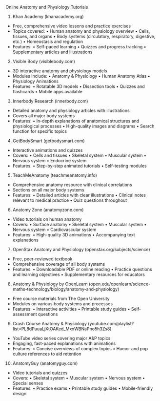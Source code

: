 Online Anatomy and Physiology Tutorials

1. Khan Academy (khanacademy.org)
- Free, comprehensive video lessons and practice exercises
- Topics covered:
  • Human anatomy and physiology overview
  • Cells, tissues, and organs
  • Body systems (circulatory, respiratory, digestive, etc.)
  • Homeostasis and regulation
- Features:
  • Self-paced learning
  • Quizzes and progress tracking
  • Supplementary articles and illustrations

2. Visible Body (visiblebody.com)
- 3D interactive anatomy and physiology models
- Modules include:
  • Anatomy & Physiology
  • Human Anatomy Atlas
  • Physiology Animations
- Features:
  • Rotatable 3D models
  • Dissection tools
  • Quizzes and flashcards
  • Mobile apps available

3. Innerbody Research (innerbody.com)
- Detailed anatomy and physiology articles with illustrations
- Covers all major body systems
- Features:
  • In-depth explanations of anatomical structures and physiological processes
  • High-quality images and diagrams
  • Search function for specific topics

4. GetBodySmart (getbodysmart.com)
- Interactive animations and quizzes
- Covers:
  • Cells and tissues
  • Skeletal system
  • Muscular system
  • Nervous system
  • Endocrine system
- Features:
  • Step-by-step animated tutorials
  • Self-testing modules

5. TeachMeAnatomy (teachmeanatomy.info)
- Comprehensive anatomy resource with clinical correlations
- Sections on all major body systems
- Features:
  • Detailed articles with clear illustrations
  • Clinical notes relevant to medical practice
  • Quiz questions throughout

6. Anatomy Zone (anatomyzone.com)
- Video tutorials on human anatomy
- Covers:
  • Surface anatomy
  • Skeletal system
  • Muscular system
  • Nervous system
  • Cardiovascular system
- Features:
  • High-quality 3D animations
  • Accompanying text explanations

7. OpenStax Anatomy and Physiology (openstax.org/subjects/science)
- Free, peer-reviewed textbook
- Comprehensive coverage of all body systems
- Features:
  • Downloadable PDF or online reading
  • Practice questions and learning objectives
  • Supplementary resources for educators

8. Anatomy & Physiology by OpenLearn (open.edu/openlearn/science-maths-technology/biology/anatomy-and-physiology)
- Free course materials from The Open University
- Modules on various body systems and processes
- Features:
  • Interactive activities
  • Printable study guides
  • Self-assessment questions

9. Crash Course Anatomy & Physiology (youtube.com/playlist?list=PL8dPuuaLjXtOAKed_MxxWBNaPno5h3Zs8)
- YouTube video series covering major A&P topics
- Engaging, fast-paced explanations with animations
- Features:
  • Concise overviews of complex topics
  • Humor and pop culture references to aid retention

10. AnatomyGuy (anatomyguy.com)
- Video tutorials and quizzes
- Covers:
  • Skeletal system
  • Muscular system
  • Nervous system
  • Special senses
- Features:
  • Practice exams
  • Printable study guides
  • Mobile-friendly design